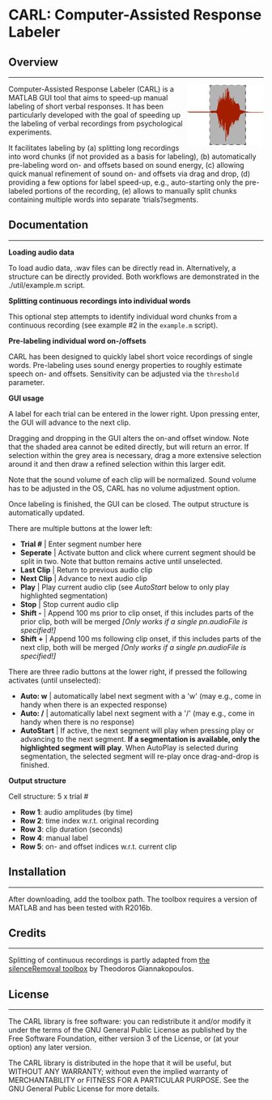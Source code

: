 # **CARL: Computer-Assisted Response Labeler**
## **Overview**
--------

<img src="util/logo.png" style="float: right" alt="logo" width="30%"/>

Computer-Assisted Response Labeler (CARL) is a MATLAB GUI tool that aims to speed-up manual labeling of short verbal responses. It has been particularly developed with the goal of speeding up the labeling of verbal recordings from psychological experiments.

It facilitates labeling by (a) splitting long recordings into word chunks (if not provided as a basis for labeling), (b) automatically pre-labeling word on- and offsets based on sound energy, (c) allowing quick manual refinement of sound on- and offsets via drag and drop, (d) providing a few options for label speed-up, e.g., auto-starting only the pre-labeled portions of the recording, (e) allows to manually split chunks containing multiple words into separate ‘trials’/segments.

## **Documentation**
-------------

**Loading audio data**

To load audio data, .wav files can be directly read in. Alternatively, a structure can be directly provided. Both workflows are demonstrated in the ./util/example.m script.

**Splitting continuous recordings into individual words**

This optional step attempts to identify individual word chunks from a continuous recording (see example #2 in the ```example.m``` script).

**Pre-labeling individual word on-/offsets**

CARL has been designed to quickly label short voice recordings of single words. Pre-labeling uses sound energy properties to roughly estimate speech on- and offsets. Sensitivity can be adjusted via the ```threshold``` parameter.

**GUI usage**

A label for each trial can be entered in the lower right. Upon pressing enter, the GUI will advance to the next clip.

Dragging and dropping in the GUI alters the on-and offset window. Note that the shaded area cannot be edited directly, but will return an error. If selection within the grey area is necessary, drag a more extensive selection around it and then draw a refined selection within this larger edit.

Note that the sound volume of each clip will be normalized. Sound volume has to be adjusted in the OS, CARL has no volume adjustment option.

Once labeling is finished, the GUI can be closed. The output structure is automatically updated.

There are multiple buttons at the lower left:

* **Trial #** | Enter segment number here
* **Seperate** | Activate button and click where current segment should be split in two. Note that button remains active until unselected.
* **Last Clip** | Return to previous audio clip
* **Next Clip** | Advance to next audio clip
* **Play** | Play current audio clip (see *AutoStart* below to only play highlighted segmentation)
* **Stop** | Stop current audio clip
* **Shift -** | Append 100 ms prior to clip onset, if this includes parts of the prior clip, both will be merged *[Only works if a single pn.audioFile is specified!]*
* **Shift +** | Append 100 ms following clip onset, if this includes parts of the next clip, both will be merged *[Only works if a single pn.audioFile is specified!]*

There are three radio buttons at the lower right, if pressed the following activates (until unselected):

* **Auto: w** | automatically label next segment with a 'w' (may e.g., come in handy when there is an expected response)
* **Auto: /** | automatically label next segment with a '/' (may e.g., come in handy when there is no response)
* **AutoStart** | If active, the next segment will play when pressing play or advancing to the next segment. **If a segmentation is available, only the highlighted segment will play**. When AutoPlay is selected during segmentation, the selected segment will re-play once drag-and-drop is finished.

**Output structure**

Cell structure: 5 x trial #
* **Row 1**: audio amplitudes (by time)
* **Row 2**: time index w.r.t. original recording
* **Row 3**: clip duration (seconds)
* **Row 4**: manual label
* **Row 5**: on- and offset indices w.r.t. current clip 

## **Installation**
-------------

After downloading, add the toolbox path. The toolbox requires a version of MATLAB and has been tested with R2016b.

## **Credits**
-------------

Splitting of continuous recordings is partly adapted from [the silenceRemoval toolbox](http://www.mathworks.com/matlabcentral/fileexchange/28826-silence-removal-in-speech-signals/) by Theodoros Giannakopoulos.

## **License**
-------------

The CARL library is free software: you can redistribute it and/or modify it under the terms of the GNU General Public License as published by the Free Software Foundation, either version 3 of the License, or (at your option) any later version.

The CARL library is distributed in the hope that it will be useful, but WITHOUT ANY WARRANTY; without even the implied warranty of MERCHANTABILITY or FITNESS FOR A PARTICULAR PURPOSE.  See the GNU General Public License for more details.
